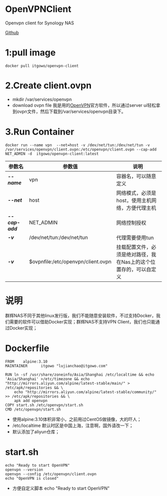# OpenVPNClient
Openvpn client for Synology NAS

[Github](https://github.com/itgowo)
# 1:pull image
```
docker pull itgowo/openvpn-client
```
# 2.Create client.ovpn
* mkdir /var/services/openvpn
* download ovpn file
我是用的[OpenVPN](https://openvpn.net/)官方软件，所以通过server ui轻松拿到ovpn文件，然后下载到/var/services/openvpn目录下。

# 3.Run Container
```
docker run --name vpn  --net=host -v /dev/net/tun:/dev/net/tun -v /var/services/openvpn/client.ovpn:/etc/openvpn/client.ovpn --cap-add NET_ADMIN -d  itgowo/openvpn-client:latest
```
|参数名|参数值|说明|
|---|---|---|
|***--name***|vpn|容器名，可以随意定义|
|***--net***|host|网络模式，必须是host，使用主机网络，方便代理主机|
|***--cap-add***|NET_ADMIN|网络控制授权|
|***-v***|/dev/net/tun:/dev/net/tun|代理需要使用tun|
|***-v***|$ovpnfile:/etc/openvpn/client.ovpn|挂载配置文件，必须是绝对路径，我在Nas上的这个位置存的，可以自定义|

# 说明
群辉NAS不同于其他linux发行版，我们不能随意安装软件，不过支持Docker，我们需要的软件可以借助Docker实现；群辉NAS不支持VPN Client，我们也只能通过Docker实现；

# Dockerfile
```
FROM    alpine:3.10
MAINTAINER      itgowo "lujianchao@itgowo.com"

RUN ln -sf /usr/share/zoneinfo/Asia/Shanghai /etc/localtime && echo 'Asia/Shanghai' >/etc/timezone && echo "http://mirrors.aliyun.com/alpine/latest-stable/main/" > /etc/apk/repositories && \
    echo "http://mirrors.aliyun.com/alpine/latest-stable/community/" >> /etc/apk/repositories && \
    apk add openvpn
COPY start.sh /etc/openvpn/start.sh
CMD /etc/openvpn/start.sh
```
* 使用alpine:3.10体积非常小，之前用过CentOS做镜像，大的吓人；
* /etc/localtime 默认时区是中国上海，注意啊，国外请改一下；
* 默认添加了aliyun仓库；

# start.sh
```
echo "Ready to start OpenVPN"
openvpn --version
openvpn --config /etc/openvpn/client.ovpn
echo "OpenVPN is closed"
```
* 方便自定义脚本
echo "Ready to start OpenVPN"
